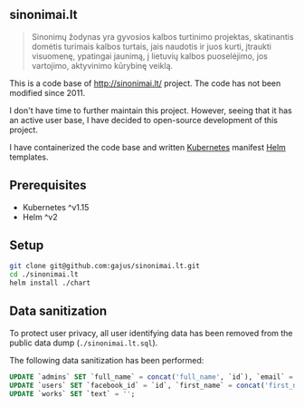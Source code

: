 ## sinonimai.lt

> Sinonimų žodynas yra gyvosios kalbos turtinimo projektas, skatinantis domėtis turimais kalbos turtais, jais naudotis ir juos kurti, įtraukti visuomenę, ypatingai jaunimą, į lietuvių kalbos puoselėjimo, jos vartojimo, aktyvinimo kūrybinę veiklą.

This is a code base of http://sinonimai.lt/ project. The code has not been modified since 2011.

I don't have time to further maintain this project. However, seeing that it has an active user base, I have decided to open-source development of this project.

I have containerized the code base and written [Kubernetes](http://kubernetes.io/) manifest [Helm](https://github.com/kubernetes/helm) templates.

## Prerequisites

* Kubernetes ^v1.15
* Helm ^v2

## Setup

```bash
git clone git@github.com:gajus/sinonimai.lt.git
cd ./sinonimai.lt
helm install ./chart
```

## Data sanitization

To protect user privacy, all user identifying data has been removed from the public data dump (`./sinonimai.lt.sql`).

The following data sanitization has been performed:

```sql
UPDATE `admins` SET `full_name` = concat('full_name', `id`), `email` = concat('email', `id`), `password` = concat('password', `id`), `rate_1` = 0, `rate_2` = 0;
UPDATE `users` SET `facebook_id` = `id`, `first_name` = concat('first_name', `id`), `last_name` = concat('last_name', `id`), `email` = concat('email', `id`), `gender` = 0;
UPDATE `works` SET `text` = '';
```
